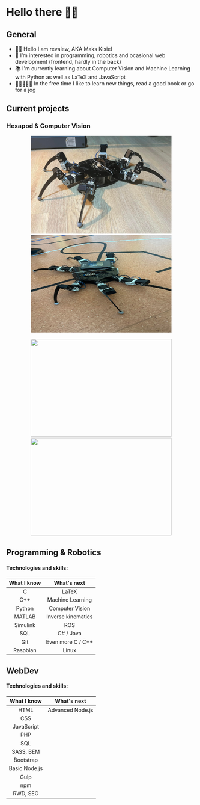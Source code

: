 # Hello there 👋🏻

## General 

- 👋🏻 Hello I am revalew, AKA Maks Kisiel
- 👀 I’m interested in programming, robotics and ocasional web development (frontend, hardly in the back)
- 📚 I'm currently learning about Computer Vision and Machine Learning with Python as well as LaTeX and JavaScript
- 👨🏻‍💻🕺🏻 In the free time I like to learn new things, read a good book or go for a jog

## Current projects

### Hexapod & Computer Vision
<p align='center'>
<img src="./hexapod_1.png" width="375" height="260" />
<img src="./hexapod_2.jpg" width="375" height="260" />
</p>
<p align='center'>
<img src="./tracking.gif" width="375" height="260" />
<img src="./fingerCount.gif" width="375" height="260" />
</p>

## Programming & Robotics

#### Technologies and skills:

<div align="center">

| **What I know** | **What's next** |
|:-:|:-:|
| C |LaTeX|
| C++ |Machine Learning|
| Python |Computer Vision|
|MATLAB|Inverse kinematics|
|Simulink|ROS|
|SQL|C# / Java|
|Git|Even more C / C++|
|Raspbian|Linux|

</div>

## WebDev

#### Technologies and skills:

<div align="center">

| **What I know** | **What's next** |
|:-:|:-:|
| HTML |Advanced Node.js|
| CSS ||
|JavaScript||
|PHP||
|SQL||
|SASS, BEM||
|Bootstrap||
|Basic Node.js||
|Gulp||
|npm||
|RWD, SEO||

</div>

